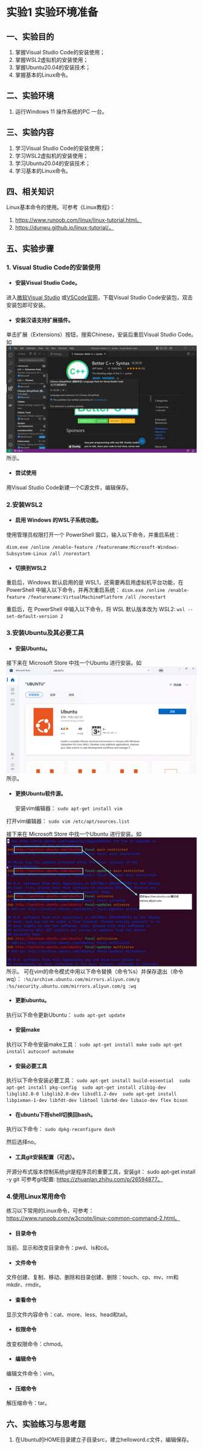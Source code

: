 # 实验1   实验环境准备
## 一、实验目的
1. 掌握Visual Studio Code的安装使用；
2. 掌握WSL2虚拟机的安装使用；
3. 掌握Ubuntu20.04的安装技术；
4. 掌握基本的Linux命令。
## 二、实验环境
1. 运行Windows 11 操作系统的PC 一台。
## 三、实验内容
1. 学习Visual Studio Code的安装使用；
2. 学习WSL2虚拟机的安装使用；
3. 学习Ubuntu20.04的安装技术；
4. 学习基本的Linux命令。

## 四、相关知识
Linux基本命令的使用。可参考《Linux教程》：
1.  https://www.runoob.com/linux/linux-tutorial.html。
2.  https://dunwu.github.io/linux-tutorial/。
## 五、实验步骤
### 1. Visual Studio Code的安装使用
- #### 安装Visual Studio Code。
进入[微软Visual Studio](https://visualstudio.microsoft.com/zh-hans/) 或[VSCode官网](https://code.visualstudio.com/)，下载Visual Studio Code安装包，双击安装包即可安装。

- #### 安装汉语支持扩展插件。
单击扩展（Extensions）按钮，搜索Chinese，安装后重启Visual Studio Code。如 ![图1.1](/lab/pictures/fig1_1.png "汉语插件")所示。

- #### 尝试使用
用Visual Studio Code新建一个C源文件，编辑保存。

### 2.安装WSL2
- #### 启用 Windows 的WSL子系统功能。
使用管理员权限打开一个 PowerShell 窗口，输入以下命令，并重启系统：

  `dism.exe /online /enable-feature /featurename:Microsoft-Windows-Subsystem-Linux /all /norestart`

- #### 切换到WSL2
重启后，Windows 默认启用的是 WSL1，还需要再启用虚拟机平台功能，在 PowerShell 中输入以下命令，并再次重启系统：
`dism.exe /online /enable-feature /featurename:VirtualMachinePlatform /all /norestart`

重启后，在 PowerShell 中输入以下命令，将 WSL 默认版本改为 WSL2:
`wsl --set-default-version 2`

### 3.安装Ubuntu及其必要工具
- #### 安装Ubuntu。
接下来在 Microsoft Store 中找一个Ubuntu 进行安装。如 ![图1.2](/lab/pictures/fig1_2.png "安装Ubuntu")所示。
- #### 更换Ubuntu软件源。
  安装vim编辑器：
`sudo apt-get install vim`

打开vim编辑器：
`sudo vim /etc/apt/sources.list`

接下来在 Microsoft Store 中找一个Ubuntu 进行安装。如 ![图1.3](/lab/pictures/fig1_3.png "替换Ubuntu源")所示。
可在vim的命令模式中用以下命令替换（命令%s）并保存退出（命令wq）：
`:%s/archive.ubuntu.com/mirrors.aliyun.com/g
:%s/security.ubuntu.com/mirrors.aliyun.com/g
:wq`

- #### 更新ubuntu。
执行以下命令更新Ubuntu：
`sudo apt-get update`

- #### 安装make
执行以下命令安装make工具： 
`sudo apt-get install make
sudo apt-get install autoconf automake `

- #### 安装必要工具
执行以下命令安装必要工具：
`sudo apt-get install build-essential 
sudo apt-get install pkg-config 
sudo apt-get install zlib1g-dev libglib2.0-0 libglib2.0-dev libsdl1.2-dev 
sudo apt-get install libpixman-1-dev libfdt-dev libtool librbd-dev libaio-dev flex bison`

- #### 在ubuntu下将shell切换回bash。
执行以下命令：
`sudo dpkg-reconfigure dash`

然后选择no。

- #### 工具git安装配置（可选）。
开源分布式版本控制系统git是程序员的重要工具，安装git：
sudo apt-get install -y git 
 可参考git配置:
 https://zhuanlan.zhihu.com/p/26594877。

 ### 4.使用Linux常用命令
练习以下常用的Linux命令，可参考：
https://www.runoob.com/w3cnote/linux-common-command-2.html。

- #### 目录命令
当前、显示和改变目录命令：pwd、ls和cd。
- #### 文件命令
文件创建、复制、移动、删除和目录创建、删除：touch、cp、mv、rm和mkdir、rmdir。
- #### 查看命令
显示文件内容命令：cat、more、less、head和tail。
- #### 权限命令
改变权限命令：chmod。
- #### 编辑命令
编辑文件命令：vim。
- #### 压缩命令
解压缩命令：tar。

## 六、实验练习与思考题
1. 在Ubuntu的HOME目录建立子目录src，建立helloword.c文件，编辑保存。
